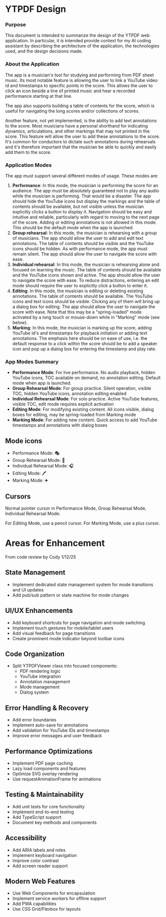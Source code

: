 # YTPDF Design

### Purpose
This document is intended to summarize the design of the YTPDF web application.  In particular, it is intended provide context for my AI coding assistant by describing the architecture of the application, the technologies used, and the design decisions made.

### About the Application
The app is a musician's tool for studying and performing from PDF sheet music.  Its most notable feature is allowing the user to link a YouTube video id and timestamps to specific points in the score.  This allows the user to click an icon beside a line of printed music and hear a recorded performance starting at that line. 

The app also supports building a table of contents for the score, which is useful for navigating the long scores and/or collections of scores. 

Another feature, not yet implemented, is the ability to add text annotations to the score.  Most musicians have a personal shorthand for indicating dynamics, articulations, and other markings that may not printed in the score.  This feature will allow the user to add these annotations to the score. It's common for conductors to dictate such annotations during rehearsals and it's therefore important that the musician be able to quickly and easily add them to the score.

### Application Modes
The app must support several different modes of usage.  These modes are:
1. **Performance**: In this mode, the musician is performing the score for an audience. The app must be absolutely guaranteed not to play any audio while the musician is performing. That would be a disaster. The app should hide the YouTube icons but display the markings and the table of contents should be available, but not visible unless the musician explicitly clicks a button to display it. Navigation should be easy and intuitive and reliable, particularly with regard to moving to the next page of the score.
Adding or editing annotations is not allowed in this mode. This should be the default mode when the app is launched.
2. **Group rehearsal**: In this mode, the musician is rehearsing with a group of musicians.  The app should allow the user to add and edit text annotations.  The table of contents should be visible and the YouTube icons should be hidden. As with performance mode, the app must remain silent. The app should allow the user to navigate the score with ease.
3. **Individual rehearsal**: In this mode, the musician is rehearsing alone and focused on learning the music. The table of contents should be available and the YouTube icons shown and active.  The app should allow the user to navigate the score with ease. To reduce distractions, entering an edit mode should require the user to explicitly click a button to enter it.
4. **Editing**: In this mode, the musician is editing or deleting existing annotations.  The table of contents should be available. The YouTube icons and text icons should be visible. Clicking any of them will bring up a dialog box for editing.  The app should allow the user to navigate the score with ease. Note that this may be a "spring-loaded" mode activated by a long touch or mouse-down while in "Marking" mode (see below).
5. **Marking**: In this mode, the musician is marking up the score, adding YouTube id's and timestamps for playback initiation or adding text annotations. The emphasis here should be on ease of use, i.e. the default response to a click within the score should be to add a speaker icon and pop up a dialog box for entering the timestamp and play rate.

### App Modes Summary

- **Performance Mode**: For live performance. No audio playback, hidden YouTube icons, TOC available on demand, no annotation editing. Default mode when app is launched.
- **Group Rehearsal Mode**: For group practice. Silent operation, visible TOC, hidden YouTube icons, annotation editing enabled
- **Individual Rehearsal Mode**: For solo practice. Active YouTube features, visible TOC, edit mode requires explicit activation
- **Editing Mode**: For modifying existing content. All icons visible, dialog boxes for editing, may be spring-loaded from Marking mode
- **Marking Mode**: For adding new content. Quick access to add YouTube timestamps and annotations with dialog boxes

## Mode icons
- Performance Mode: 🎭
- Group Rehearsal Mode: 👥
- Individual Rehearsal Mode: 🎧
- Editing Mode: 🖊️
- Marking Mode: ➕

## Cursors
Normal pointer cursor in Performance Mode, Group Rehearsal Mode, Individual Rehearsal Mode.

For Editing Mode, use a pencil cursor.
For Marking Mode, use a plus cursor.

# Areas for Enhancement
From code review by Cody 1/12/25

## State Management
- Implement dedicated state management system for mode transitions and UI updates
- Add pub/sub pattern or state machine for mode changes

## UI/UX Enhancements 
- Add keyboard shortcuts for page navigation and mode switching
- Implement touch gestures for mobile/tablet users
- Add visual feedback for page transitions
- Create prominent mode indicator beyond toolbar icons

## Code Organization
- Split YTPDFViewer class into focused components:
  - PDF rendering logic
  - YouTube integration 
  - Annotation management
  - Mode management
  - Dialog system

## Error Handling & Recovery
- Add error boundaries
- Implement auto-save for annotations
- Add validation for YouTube IDs and timestamps
- Improve error messages and user feedback

## Performance Optimizations
- Implement PDF page caching
- Lazy load components and features
- Optimize SVG overlay rendering
- Use requestAnimationFrame for animations

## Testing & Maintainability
- Add unit tests for core functionality
- Implement end-to-end testing
- Add TypeScript support
- Document key methods and components

## Accessibility
- Add ARIA labels and roles
- Implement keyboard navigation
- Improve color contrast
- Add screen reader support

## Modern Web Features
- Use Web Components for encapsulation
- Implement service workers for offline support
- Add PWA capabilities
- Use CSS Grid/Flexbox for layouts